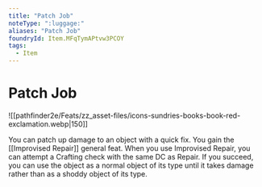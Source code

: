 ```yaml
---
title: "Patch Job"
noteType: ":luggage:"
aliases: "Patch Job"
foundryId: Item.MFqTymAPtvw3PCOY
tags:
  - Item
---
```


# Patch Job
![[pathfinder2e/Feats/zz_asset-files/icons-sundries-books-book-red-exclamation.webp|150]]

You can patch up damage to an object with a quick fix. You gain the [[Improvised Repair]] general feat. When you use Improvised Repair, you can attempt a Crafting check with the same DC as Repair. If you succeed, you can use the object as a normal object of its type until it takes damage rather than as a shoddy object of its type.
